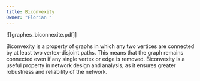 ```yaml
---
title: Biconvexity
Owner: "Florian "
---
```

![[graphes_biconnexite.pdf]]

Biconvexity is a property of graphs in which any two vertices are connected by at least two vertex-disjoint paths. This means that the graph remains connected even if any single vertex or edge is removed. Biconvexity is a useful property in network design and analysis, as it ensures greater robustness and reliability of the network.